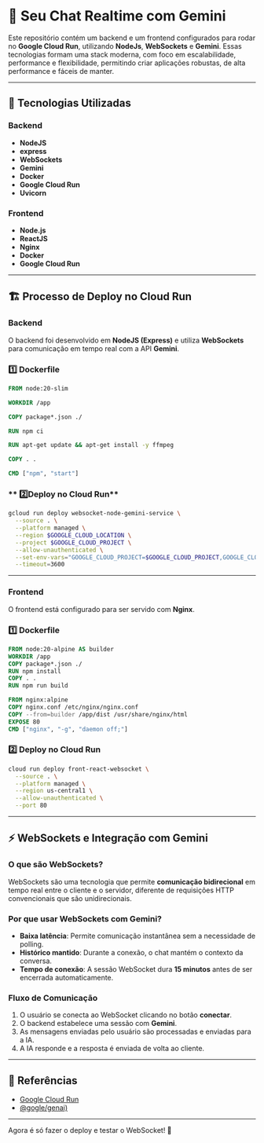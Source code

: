 # 🚀 Seu Chat Realtime com Gemini

Este repositório contém um backend e um frontend configurados para rodar no **Google Cloud Run**, utilizando **NodeJs**, **WebSockets** e **Gemini**. Essas tecnologias formam uma stack moderna, com foco em escalabilidade, performance e flexibilidade, permitindo criar aplicações robustas, de alta performance e fáceis de manter.

---

## 📌 Tecnologias Utilizadas

### **Backend**
- **NodeJS**
- **express**
- **WebSockets**
- **Gemini**
- **Docker**
- **Google Cloud Run**
- **Uvicorn**

### **Frontend**
- **Node.js**
- **ReactJS**
- **Nginx**
- **Docker**
- **Google Cloud Run**

---

## 🏗️ Processo de Deploy no Cloud Run

### **Backend**

O backend foi desenvolvido em **NodeJS (Express)** e utiliza **WebSockets** para comunicação em tempo real com a API **Gemini**.

### **1️⃣ Dockerfile**

```dockerfile
FROM node:20-slim

WORKDIR /app

COPY package*.json ./

RUN npm ci

RUN apt-get update && apt-get install -y ffmpeg

COPY . .

CMD ["npm", "start"]
```

### ** 2️⃣Deploy no Cloud Run**

```sh
gcloud run deploy websocket-node-gemini-service \
  --source . \
  --platform managed \
  --region $GOOGLE_CLOUD_LOCATION \
  --project $GOOGLE_CLOUD_PROJECT \
  --allow-unauthenticated \
  --set-env-vars="GOOGLE_CLOUD_PROJECT=$GOOGLE_CLOUD_PROJECT,GOOGLE_CLOUD_LOCATION=$GOOGLE_CLOUD_LOCATION,GEMINI_API_KEY=$GEMINI_API_KEY" \
  --timeout=3600
```

---

### **Frontend**

O frontend está configurado para ser servido com **Nginx**.

### **1️⃣ Dockerfile**

```dockerfile
FROM node:20-alpine AS builder
WORKDIR /app
COPY package*.json ./
RUN npm install
COPY . .
RUN npm run build

FROM nginx:alpine
COPY nginx.conf /etc/nginx/nginx.conf
COPY --from=builder /app/dist /usr/share/nginx/html
EXPOSE 80
CMD ["nginx", "-g", "daemon off;"]
```

### **2️⃣  Deploy no Cloud Run**

```sh
cloud run deploy front-react-websocket \
  --source . \
  --platform managed \
  --region us-central1 \
  --allow-unauthenticated \
  --port 80
```

---

## ⚡ WebSockets e Integração com Gemini

### **O que são WebSockets?**
WebSockets são uma tecnologia que permite **comunicação bidirecional** em tempo real entre o cliente e o servidor, diferente de requisições HTTP convencionais que são unidirecionais.

### **Por que usar WebSockets com Gemini?**
- **Baixa latência**: Permite comunicação instantânea sem a necessidade de polling.
- **Histórico mantido**: Durante a conexão, o chat mantém o contexto da conversa.
- **Tempo de conexão**: A sessão WebSocket dura **15 minutos** antes de ser encerrada automaticamente.

### **Fluxo de Comunicação**
1. O usuário se conecta ao WebSocket clicando no botão **conectar**.
2. O backend estabelece uma sessão com **Gemini**.
3. As mensagens enviadas pelo usuário são processadas e enviadas para a IA.
4. A IA responde e a resposta é enviada de volta ao cliente.

---

## 🔗 Referências
- [Google Cloud Run](https://cloud.google.com/run)
- [@gogle/genai)](https://googleapis.github.io/js-genai/main/classes/live.Live.html)

---

Agora é só fazer o deploy e testar o WebSocket! 🚀

